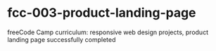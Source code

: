 # fcc-003-product-landing-page
freeCode Camp curriculum: responsive web design projects, product landing page
successfully completed
